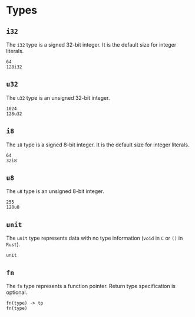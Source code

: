 # Types

## ```i32```
The ```i32``` type is a signed 32-bit integer. It is the default size for integer literals. 
```
64
128i32
```

## ```u32```
The ```u32``` type is an unsigned 32-bit integer.
```
1024
128u32
```

## ```i8```
The ```i8``` type is a signed 8-bit integer. It is the default size for integer literals. 
```
64
32i8
```

## ```u8```
The ```u8``` type is an unsigned 8-bit integer.
```
255
128u8
```

## ```unit```
The ```unit``` type represents data with no type information (```void``` in ```C``` or ```()``` in ```Rust```).
```
unit
```

## ```fn```
The ```fn``` type represents a function pointer. Return type specification is optional.
```
fn(type) -> tp
fn(type)
```